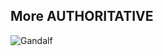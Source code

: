 ## More AUTHORITATIVE
![Gandalf](http://img.photobucket.com/albums/v382/mechtild/Frodo%20PORTRAITS/2007calendar-Gandalf-reduced.jpg)
<!-- .element: class="fragment" style="width:500px" -->
